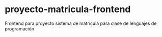 # proyecto-matricula-frontend
Frontend para proyecto sistema de matricula para clase de lenguajes de programación
